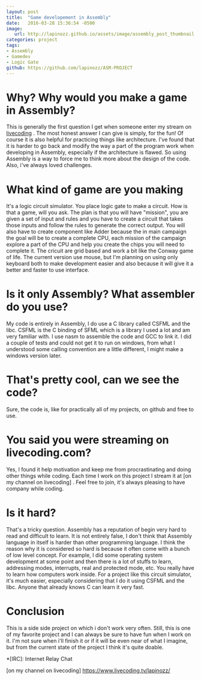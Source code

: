 ```yaml
---
layout: post
title:  "Game developement in Assembly"
date:   2016-03-28 15:36:54 -0500
image:
   url: http://lapinozz.github.io/assets/image/assembly_post_thumbnail.png
categories: project
tags:
- Assembly
- Gamedev
- Logic Gate
github: https://github.com/lapinozz/ASM-PROJECT
---
```


# Why? Why would you make a game in Assembly?

This is generally the first question I get when someone enter my stream on [livecoding] . The most honest answer I can give is simply, for the fun! Of course it is also helpful for practicing things like architecture. I've found that it is harder to go back and modify the way a part of the program work when developing in Assembly, especially if the architecture is flawed. So using Assembly is a way to force me to think more about the design of the code. Also, i've always loved challenges.

# What kind of game are you making

It's a logic circuit simulator. You place logic gate to make a circuit. How is that a game, will you ask. The plan is that you will have "mission", you are given a set of input and rules and you have to create a circuit that takes those inputs and follow the rules to generate the correct output. You will also have to create component like Adder because the in main campaign the goal will be to create a complete CPU, each mission of the campaign explore a part of the CPU and help you create the chips you will need to complete it. The cricuit are grid based and work a bit like the Conway game of life. The current version use mouse, but I'm planning on using only keyboard both to make development easier and also because it will give it a better and faster to use interface.

# Is it only Assembly? What assembler do you use?

My code is entirely in Assembly, I do use a C library called CSFML and the libc. CSFML is the C binding of SFML which is a library I used a lot and am very familiar with. I use nasm to assemble the code and GCC to link it. I did a couple of tests and could not get it to run on windows, from what I understood some calling convention are a little different, I might make a windows version later.

# That's pretty cool, can we see the code?

Sure, the code is, like for practically all of my projects, on github and free to use.

# You said you were streaming on livecoding.com?

Yes, I found it help motivation and keep me from procrastinating and doing other things while coding. Each time I work on this project I stream it at [on my channel on livecoding] . Feel free to join, it's always pleasing to have company while coding.

# Is it hard?

That's a tricky question. Assembly has a reputation of begin very hard to read and difficult to learn. It is not entirely false, I don't think that Assembly language in itself is harder than other programming language. I think the reason why it is considered so hard is because it often come with a bunch of low level concept. For example, I did some operating system development at some point and then there is a lot of stuffs to learn, addressing modes, interrupts, real and protected mode, etc. You really have to learn how computers work inside. For a project like this circuit simulator, it's much easier, especially considering that I do it using CSFML and the libc. Anyone that already knows C can learn it very fast.

# Conclusion

This is a side side project on which i don't work very often. Still, this is one of my favorite project and I can always be sure to have fun when I work on it. I'm not sure when i'll finish it or if it will be even near of what I imagine, but from the current state of the project I think it's quite doable.



*[IRC]: Internet Relay Chat

[this one]: http://www.primaryobjects.com/2013/01/27/using-artificial-intelligence-to-write-self-modifying-improving-programs/

[livecoding]: livecoding.com
[on my channel on livecoding] https://www.livecoding.tv/lapinozz/

